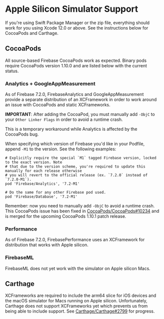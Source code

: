 # Apple Silicon Simulator Support

If you're using Swift Package Manager or the zip file, everything should work for you
using Xcode 12.0 or above. See the instructions below for CocoaPods and Carthage.

## CocoaPods

All source-based Firebase CocoaPods work as expected. Binary pods require CocoaPods version 1.10.0
and are listed below with the current status.

### Analytics + GoogleAppMeasurement

As of Firebase 7.2.0, FirebaseAnalytics and GoogleAppMeasurement provide a separate distribution of
an XCFramework in order to work around an issue with CocoaPods and static XCFrameworks.

**IMPORTANT**: After adding the CocoaPod, you must manually add `-ObjC` to your `Other Linker Flags`
in order to avoid a runtime crash.

This is a temporary workaround while Analytics is affected by the CocoaPods bug.

When specifying which version of Firebase you'd like in your Podfile, append `-M1` to the version.
See the following examples:

```
# Explicitly require the special `M1` tagged Firebase version, locked to the exact version. Note
# that due to the version scheme, you're required to update this manually for each release otherwise
# you will revert to the official release (ex. `7.2.0` instead of `7.2.0-M1`).
pod 'Firebase/Analytics', '7.2-M1'

# Do the same for any other Firebase pod used.
pod 'Firebase/Database', '7.2-M1'
```

Remember: now you need to manually add `-ObjC` to avoid a runtime crash. This CocoaPods issue has
been fixed in
[CocoaPods/CocoaPods#10234](https://github.com/CocoaPods/CocoaPods/pull/10234) and is merged for
the upcoming CocoaPods 1.10.1 patch release.

### Performance

As of Firebase 7.2.0, FirebasePerformance uses an XCFramework for distribution that works with
Apple silicon.

### FirebaseML

FirebaseML does not yet work with the simulator on Apple silicon Macs.

## Carthage

XCFrameworks are required to include the arm64 slice for iOS devices and the macOS simulator for
Macs running on Apple silicon. Unfortunately, Carthage does not support XCFrameworks yet which
prevents us from being able to include support. See
[Carthage/Carthage#2799](https://github.com/Carthage/Carthage/issues/2799) for progress.

